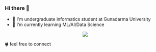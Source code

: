 ### Hi there 👋

- 🔭 I'm undergraduate informatics student at Gunadarma University
- 🌱 I’m currently learning ML/AI/Data Science

<p align="center">
  <a href="https://github.com/margaretalola"><img src="https://github-readme-stats.vercel.app/api?username=margaretalola&show_icons=true&count_private=true&theme=synthwave&border_radius=20&custom_title=margaretalola's%20GitHub%20Stats&line_height=32"></a>
</p>
🍀 feel free to connect 
